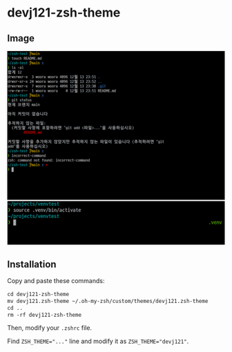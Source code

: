 # devj121-zsh-theme

## Image
![git image](./git_test.png)
![virtualev image](./virtualenv_test.png)

## Installation
Copy and paste these commands:
```git clone https://github.com/DevJ121/devj121-zsh-theme.git
cd devj121-zsh-theme
mv devj121.zsh-theme ~/.oh-my-zsh/custom/themes/devj121.zsh-theme
cd ..
rm -rf devj121-zsh-theme
```

Then, modify your ```.zshrc``` file.

Find ```ZSH_THEME="..."``` line and modify it as ```ZSH_THEME="devj121"```.

